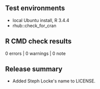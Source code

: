 ## Test environments
* local Ubuntu install, R 3.4.4
* rhub::check_for_cran

## R CMD check results

0 errors | 0 warnings | 0 note

## Release summary

* Added Steph Locke's name to LICENSE.
